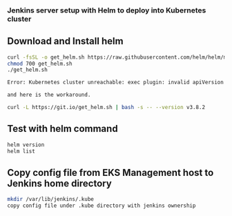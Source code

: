 ### Jenkins server setup with Helm to deploy into Kubernetes cluster

## Download and Install helm 
```sh
curl -fsSL -o get_helm.sh https://raw.githubusercontent.com/helm/helm/master/scripts/get-helm-3
chmod 700 get_helm.sh
./get_helm.sh

Error: Kubernetes cluster unreachable: exec plugin: invalid apiVersion "client.authentication.k8s.io/v1alpha1" helm.go:84: [debug] exec plugin: invalid apiVersion "client.authentication.k8s.io/v1alpha1" Kubernetes cluster unreachable

and here is the workaround.

curl -L https://git.io/get_helm.sh | bash -s -- --version v3.8.2
```

## Test with helm command
```sh
helm version
helm list
```

## Copy config file from EKS Management host to Jenkins home directory
```sh
mkdir /var/lib/jenkins/.kube
copy config file under .kube directory with jenkins ownership
```









